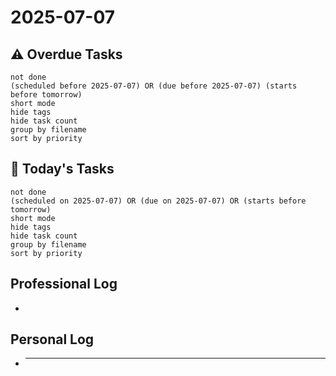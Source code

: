 # 2025-07-07

## ⚠️ Overdue Tasks

```tasks
not done
(scheduled before 2025-07-07) OR (due before 2025-07-07) (starts before tomorrow)
short mode
hide tags
hide task count
group by filename
sort by priority
```

## 📅 Today's Tasks

```tasks
not done
(scheduled on 2025-07-07) OR (due on 2025-07-07) OR (starts before tomorrow)
short mode
hide tags
hide task count
group by filename
sort by priority
```

## Professional Log

-

## Personal Log

- ***
